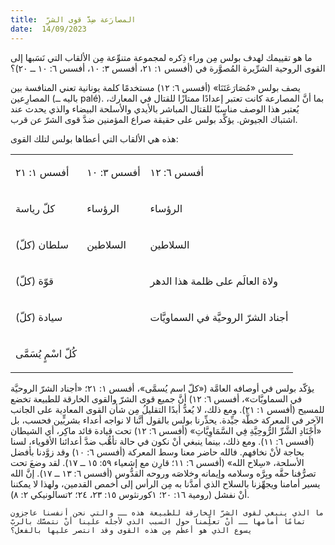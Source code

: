 ```yaml
---
title:  المصارَعة ضِدَّ قوى الشرِّ
date:  14/09/2023
---
```


ما هو تقييمك لهدف بولس مِن وراء ذِكره لمجموعة متنوِّعة مِن الألقاب التي نَسَبها إلى القوى الروحية الشرِّيرة المُصوَّرة في (أفسس ١: ٢١، أفسس ٣: ١٠، أفسس ٦: ١٠ ــ ٢٠)؟

يصف بولس «مُصَارَعَتَنَا» (أفسس ٦: ١٢) مستخدمًا كلمة يونانية تعني المنافسة بين المصارِعين (باليه ــ palé). بما أنَّ المصارعة كانت تعتبر إعدادًا ممتازًا للقتال في المعارك، يُعتبر هذا الوصف مناسبًا للقتال المباشر بالأيدي والأسلحة البيضاء والذي يحدث عند اشتباك الجيوش. يؤكِّد بولس على حقيقة صراع المؤمنين ضدَّ قوى الشرّ عن قرب.

هذه هي الألقاب التي أعطاها بولس لتلك القوى:

<table id="table001" class="Basic-Table"><colgroup><col> <col> <col></colgroup><tbody><tr class="Basic-Table"><td class="Basic-Table"><p class="Body-Text" lang="ar-SA">أفسس ١: ٢١</p></td><td class="Basic-Table"><p class="Body-Text" lang="ar-SA">أفسس ٣: ١٠</p></td><td class="Basic-Table"><p class="Body-Text" lang="ar-SA">أفسس ٦: ١٢</p></td></tr><tr class="Basic-Table"><td class="Basic-Table"><p class="Body-Text" lang="ar-SA">كلّ رياسة</p></td><td class="Basic-Table"><p class="Body-Text" lang="ar-SA">الرؤساء</p></td><td class="Basic-Table"><p class="Body-Text" lang="ar-SA">الرؤساء</p></td></tr><tr class="Basic-Table"><td class="Basic-Table"><p class="Body-Text" lang="ar-SA">(كلّ) سلطان</p></td><td class="Basic-Table"><p class="Body-Text" lang="ar-SA">السلاطين</p></td><td class="Basic-Table"><p class="Body-Text" lang="ar-SA">السلاطين</p></td></tr><tr class="Basic-Table"><td class="Basic-Table"><p class="Body-Text" lang="ar-SA">(كلّ) قوّة</p></td><td class="Basic-Table"></td><td class="Basic-Table"><p class="Body-Text" lang="ar-SA">ولاة العالَم على ظلمة هذا الدهر</p></td></tr><tr class="Basic-Table"><td class="Basic-Table"><p class="Body-Text" lang="ar-SA">(كلّ) سيادة</p></td><td class="Basic-Table"></td><td class="Basic-Table"><p class="Body-Text" lang="ar-SA">أجناد الشرّ الروحيَّة في السماويَّات</p></td></tr><tr class="Basic-Table"><td class="Basic-Table"><p class="Body-Text" lang="ar-SA">كُلّ اسْمٍ يُسَمَّى</p></td><td class="Basic-Table"></td><td class="Basic-Table"></td></tr></tbody></table>

يؤكّد بولس في أوصافه العامَّة («كلّ اسم يُسمَّى»، أفسس ١: ٢١؛ «أجناد الشرّ الروحيَّة في السماويَّات»، أفسس ٦: ١٢) أنَّ جميع قوى الشرّ والقوى الخارقة للطبيعة تخضع للمسيح (أفسس ١: ٢١). ومع ذلك، لا يُعدُّ أبدًا التقليلُ مِن شأن القوى المعادية على الجانب الآخر في المعركة خطَّة جيِّدة. يحذِّرنا بولس بالقول أنَّنا لا نواجه أعداء بشريٍّين فحسب، بل «أَجْنَادِ الشَّرِّ الرُّوحِيَّةِ فِي السَّمَاوِيَّاتِ» (أفسس ٦: ١٢) تحت قيادة قائد ماكِر، أي الشيطان (أفسس ٦: ١١). ومع ذلك، بينما ينبغي أنْ نكون في حالة تأهُّب ضدَّ أعدائنا الأقوياء، لسنا بحاجة لأنْ نخافهم. فالله حاضر معنا وسط المعركة (أفسس ٦: ١٠) وقد زوَّدنا بأفضل الأسلحة، «سِلاح الله» (أفسس ٦: ١١؛ قارِن مع إشعياء ٥٩: ١٥ ــ ١٧). لقد وضعَ تحت تصرُّفنا حقَّه وبِرَّه وسلامه وإيمانه وخلاصَه وروحه القدُّوس (أفسس ٦: ١٣ ــ ١٧). إنَّ الله يسير أمامنا ويجهِّزنا بالسلاح الذي أمدَّنا به مِن الرأس إلى أخمص القدمين، ولهذا لا يمكننا أنْ نفشل (رومية ١٦: ٢٠؛ ١كورنثوس ١٥: ٢٣، ٢٤؛ ٢تسالونيكي ٢: ٨).

`ما الذي ينبغي لقوى الشرّ الخارقة للطبيعة هذه ــ والتي نحن أنفسنا عاجزون تمامًا أمامها ــ أنْ تعلِّمنا حول السبب الذي لأجله علينا أنْ نتمسَّك بالربّ يسوع الذي هو أعظم مِن هذه القوى وقد انتصر عليها بالفعل؟`